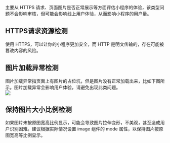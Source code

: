 主要从 HTTPS 请求、页面图片是否正常展示等方面评估小程序的体验，该类型问题不会影响审核，但可能会影响线上用户体验，从而影响小程序的用户量。

## HTTPS请求资源检测
使用 HTTPS，可以让你的小程序更加安全，而 HTTP 是明文传输的，存在可能被篡改内容的风险。

## 图片加载异常检测
图片加载异常指页面上有图片的占位坑，但是图片没有正常加载出来，比如下图所示。图片加载异常会影响用户体验，请避免出现此类问题。<br />![](https://intranetproxy.alipay.com/skylark/lark/0/2021/png/8585/1635406048121-362093fd-b608-443d-a70e-b28746d875e9.png#align=left&display=inline&height=625&margin=%5Bobject%20Object%5D&originHeight=625&originWidth=345&status=done&style=none&width=345)

## 保持图片大小比例检测
如果图片未按原图宽高比例显示，可能会导致图片拉伸变形，不美观，甚至造成用户识别困难。建议根据实际情况设置 image 组件的 mode 属性，以保持图片按原图宽高等比例显示。


